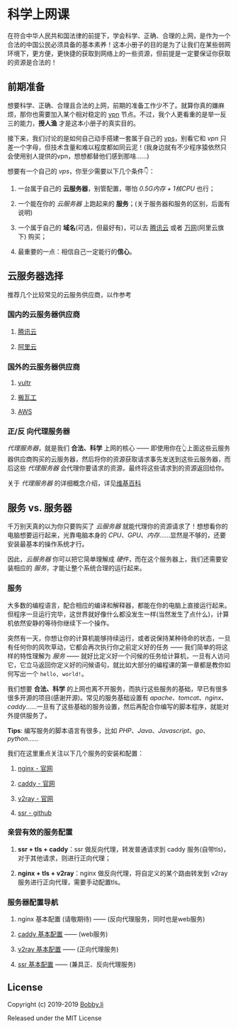 # 科学上网课

在符合中华人民共和国法律的前提下，学会科学、正确、合理的上网，是作为一个合法的中国公民必须具备的基本素养！这本小册子的目的是为了让我们在某些弱网环境下，更方便，更快捷的获取到网络上的一些资源，但前提是一定要保证你获取的资源是合法的！

## 前期准备
想要科学、正确、合理且合法的上网，前期的准备工作少不了。就算你真的嫌麻烦，那你也需要加入某个相对稳定的 [vpn](https://zh.wikipedia.org/wiki/%E8%99%9B%E6%93%AC%E7%A7%81%E4%BA%BA%E7%B6%B2%E8%B7%AF) 节点。不过，我个人更看重的是举一反三的能力，**授人渔** 才是这本小册子的真实目的。

接下来，我们讨论的是如何自己动手搭建一套属于自己的 [vps](https://zh.wikipedia.org/wiki/%E8%99%9A%E6%8B%9F%E4%B8%93%E7%94%A8%E6%9C%8D%E5%8A%A1%E5%99%A8)，别看它和 *vpn* 只差一个字母，但技术含量和难以程度都如同云泥！(我身边就有不少程序猿依然只会使用别人提供的vpn，想想都替他们感到那啥……)

想要有一个自己的 *vps*，你至少需要以下几个条件👇：
1. 一台属于自己的 **云服务器**，别管配置，哪怕 *0.5G内存 + 1核CPU* 也行；

2. 一个能在你的 *云服务器* 上跑起来的 **服务**；(关于服务器和服务的区别，后面有说明)

3. 一个属于自己的 **域名**(可选，但最好有)，可以去 [腾讯云](https://cloud.tencent.com/act/domainsales) 或者 [万网](https://www.hichina.com/)(阿里云旗下) 购买；

4. 最重要的一点：相信自己一定能行的**信心**。

## 云服务器选择
推荐几个比较常见的云服务供应商，以作参考

### 国内的云服务器供应商
1. [腾讯云](https://cloud.tencent.com)

2. [阿里云](https://cn.aliyun.com)

### 国外的云服务器供应商
1. [vultr](https://www.vultr.com/)

2. [搬瓦工](https://bandwagonhost.com/)

3. [AWS](https://aws.amazon.com/cn/)


### 正/反 向代理服务器
*代理服务器*，就是我们 **合法、科学** 上网的核心 —— 即使用你在👆上面这些云服务器供应商购买的云服务器，然后将你的资源获取请求事先发送到这些云服务器，而后这些 *代理服务器* 会代理你要请求的资源，最终将这些请求到的资源返回给你。

关于 *代理服务器* 的详细概念介绍，详见[维基百科](https://zh.wikipedia.org/wiki/%E4%BB%A3%E7%90%86%E6%9C%8D%E5%8A%A1%E5%99%A8)

## 服务 vs. 服务器
千万别天真的以为你只要购买了 *云服务器* 就能代理你的资源请求了！想想看你的电脑想要运行起来，光靠电脑本身的 *CPU*、*GPU*、*内存*……显然是不够的，还要安装最基本的操作系统才行。

因此，*云服务器* 你可以把它简单理解成 *硬件*，而在这个服务器上，我们还需要安装相应的 *服务*，才能让整个系统合理的运行起来。

### 服务
大多数的编程语言，配合相应的编译和解释器，都能在你的电脑上直接运行起来。但程序一旦运行完毕，这世界就好像什么都没发生一样(当然发生了点什么)，计算机依然安静的等待你继续下一个操作。

突然有一天，你想让你的计算机能够持续运行，或者说保持某种待命的状态，一旦有任何你的风吹草动，它都会再次执行你之前定义好的任务 —— 我们简单的将这样的特性理解为 *服务* —— 就好比定义好一个问候的任务给计算机，一旦有人访问它，它立马返回你定义好的问候语句，就比如大部分的编程课的第一章都是教你如何写出一个 `hello, world!`。

我们想要 **合法、科学** 的上网也离不开服务，而执行这些服务的基础，早已有很多很多开源的项目(感谢开源)。常见的服务基础设置有 *apache*、*tomcat*、*nginx*、*caddy*……一旦有了这些基础的服务设置，然后再配合你编写的脚本程序，就能对外提供服务了。

**Tips**: 编写服务的脚本语言有很多，比如 *PHP*、*Java*、*Javascript*、*go*、*python*……

我们在这里重点关注以下几个服务的安装和配置：
1. [nginx - 官网](https://nginx.org/en/docs/)

2. [caddy - 官网](https://caddyserver.com/v1/docs)

3. [v2ray - 官网](https://www.v2ray.com/)

4. [ssr - github](https://github.com/shadowsocksrr/shadowsocksr)

### 亲尝有效的服务配置
1. **ssr + tls + caddy**：ssr 做反向代理，转发普通请求到 caddy 服务(自带tls)，对于其他请求，则进行正向代理；

2. **nginx + tls + v2ray**：nginx 做反向代理，将自定义的某个路由转发到 v2ray 服务进行正向代理，需要手动配置tls。

### 服务器配置导航
1. nginx 基本配置 (请敬期待) —— (反向代理服务，同时也是web服务)

2. [caddy 基本配置](/caddy.md) —— (web服务)

3. [v2ray 基本配置](/v2ray.md) —— (正向代理服务)

4. [ssr 基本配置](/ssr.md) —— (兼具正、反向代理服务)

## License

Copyright (c) 2019-2019 [Bobby.li](https://github.com/BobbyLH)

Released under the MIT License